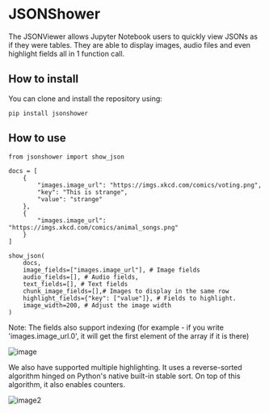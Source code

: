 # JSONShower

The JSONViewer allows Jupyter Notebook users to quickly view JSONs as if they were 
tables. They are able to display images, audio files and even highlight fields 
all in 1 function call. 

## How to install 

You can clone and install the repository using:

```
pip install jsonshower
```

## How to use

```
from jsonshower import show_json

docs = [
    {
        "images.image_url": "https://imgs.xkcd.com/comics/voting.png",
        "key": "This is strange",
        "value": "strange"
    },
    {
        "images.image_url": "https://imgs.xkcd.com/comics/animal_songs.png"
    }
]

show_json(
    docs, 
    image_fields=["images.image_url"], # Image fields
    audio_fields=[], # Audio fields,
    text_fields=[], # Text fields
    chunk_image_fields=[],# Images to display in the same row
    highlight_fields={"key": ["value"]}, # Fields to highlight.
    image_width=200, # Adjust the image width
)
```

Note: The fields also support indexing (for example - if you write 'images.image_url.0', it will get the first element of the array if it is there)

![image](example.png)

We also have supported multiple highlighting. It uses a reverse-sorted algorithm hinged on Python's native built-in stable sort. On top of this algorithm, it also enables counters.

![image2](multiple_color_highlighting.PNG)


